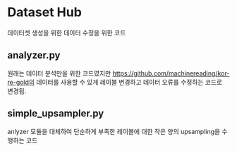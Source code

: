 # Dataset Hub

데이터셋 생성을 위한 데이터 수정을 위한 코드

## analyzer.py

원래는 데이터 분석만을 위한 코드였지만 https://github.com/machinereading/kor-re-gold의 데이터를 사용할 수 있게 레이블 변경하고 데이터 오류를 수정하는 코드로 변경됨.

## simple_upsampler.py

anlyzer 모듈을 대체하여 단순하게 부족한 레이블에 대한 작은 양의 upsampling을 수행하는 코드